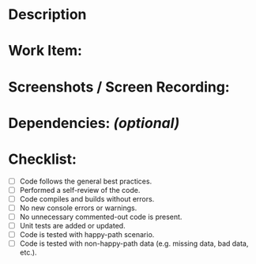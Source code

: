 # Description
<!-- A short description of the changes introduced in the PR -->


# Work Item:
<!-- JIRA Item, etc. -->


# Screenshots / Screen Recording:
<!-- Attach Test Screenshots or Recording, If necessary, Add Mobile and Desktop Versions -->


# Dependencies: _(optional)_
<!-- List any new dependencies added or existing dependencies updated in this PR. These can be dependency with the Back-end or other teams -->


# Checklist:
- [ ] Code follows the general best practices.
- [ ] Performed a self-review of the code.
- [ ] Code compiles and builds without errors.
- [ ] No new console errors or warnings.
- [ ] No unnecessary commented-out code is present.
- [ ] Unit tests are added or updated.
- [ ] Code is tested with happy-path scenario.
- [ ] Code is tested with non-happy-path data (e.g. missing data, bad data, etc.).